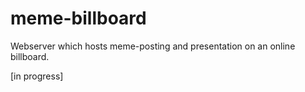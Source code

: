 # meme-billboard

Webserver which hosts meme-posting and presentation on an online billboard.


[in progress]
